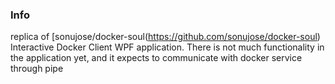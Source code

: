 ### Info

replica of [sonujose/docker-soul(https://github.com/sonujose/docker-soul) 
Interactive Docker Client WPF application. There is not much functionality in the application yet, and it expects to communicate  with docker service through pipe
